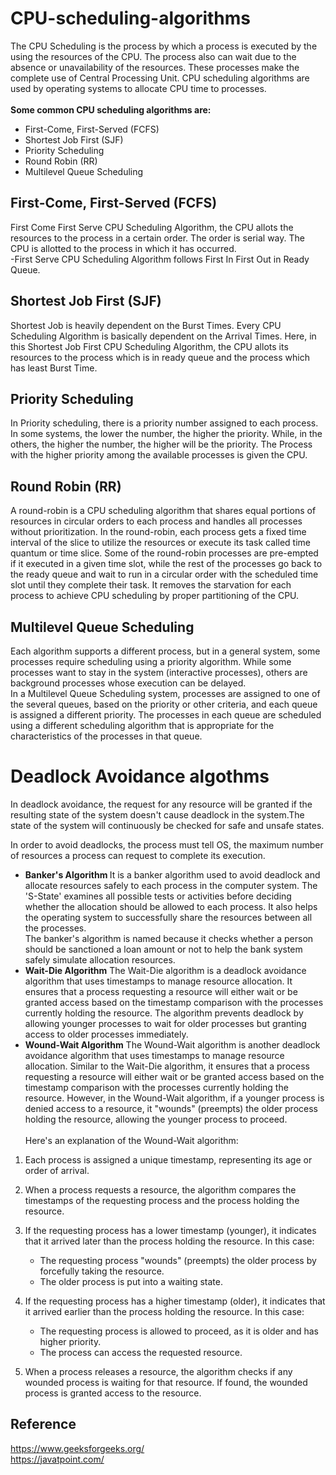 # CPU-scheduling-algorithms
The CPU Scheduling is the process by which a process is executed by the using the resources of the CPU. The process also can wait due to the absence or unavailability of the resources. These processes make the complete use of Central Processing Unit.
CPU scheduling algorithms are used by operating systems to allocate CPU time to processes.<br>
 <br>
 <b>Some common CPU scheduling algorithms are:</b><br>
* First-Come, First-Served (FCFS)<br>
* Shortest Job First (SJF)<br>
* Priority Scheduling<br>
* Round Robin (RR)<br>
* Multilevel Queue Scheduling<br>
## First-Come, First-Served (FCFS)
First Come First Serve CPU Scheduling Algorithm, the CPU allots the resources to the process in a certain order. The order is serial way. The CPU is allotted to the process in which it has occurred.<br>
-First Serve CPU Scheduling Algorithm follows First In First Out in Ready Queue.
## Shortest Job First (SJF)
Shortest Job is heavily dependent on the Burst Times. Every CPU Scheduling Algorithm is basically dependent on the Arrival Times. Here, in this Shortest Job First CPU Scheduling Algorithm, the CPU allots its resources to the process which is in ready queue and the process which has least Burst Time.
## Priority Scheduling 
In Priority scheduling, there is a priority number assigned to each process. In some systems, the lower the number, the higher the priority. While, in the others, the higher the number, the higher will be the priority. The Process with the higher priority among the available processes is given the CPU.
## Round Robin (RR)
A round-robin is a CPU scheduling algorithm that shares equal portions of resources in circular orders to each process and handles all processes without prioritization. In the round-robin, each process gets a fixed time interval of the slice to utilize the resources or execute its task called time quantum or time slice. Some of the round-robin processes are pre-empted if it executed in a given time slot, while the rest of the processes go back to the ready queue and wait to run in a circular order with the scheduled time slot until they complete their task. It removes the starvation for each process to achieve CPU scheduling by proper partitioning of the CPU.
## Multilevel Queue Scheduling
Each algorithm supports a different process, but in a general system, some processes require scheduling using a priority algorithm. While some processes want to stay in the system (interactive processes), others are background processes whose execution can be delayed.<br>
In a Multilevel Queue Scheduling system, processes are assigned to one of the several queues, based on the priority or other criteria, and each queue is assigned a different priority. The processes in each queue are scheduled using a different scheduling algorithm that is appropriate for the characteristics of the processes in that queue.

# Deadlock Avoidance algothms
In deadlock avoidance, the request for any resource will be granted if the resulting state of the system doesn't cause deadlock in the system.The state of the system will continuously be checked for safe and unsafe states.

In order to avoid deadlocks, the process must tell OS, the maximum number of resources a process can request to complete its execution.
<br>
* <b>Banker's Algorithm </b>
It is a banker algorithm used to avoid deadlock and allocate resources safely to each process in the computer system. The 'S-State' examines all possible tests or activities before deciding whether the allocation should be allowed to each process. It also helps the operating system to successfully share the resources between all the processes. <br>
The banker's algorithm is named because it checks whether a person should be sanctioned a loan amount or not to help the bank system safely simulate allocation resources.
* <b>Wait-Die Algorithm</b>
The Wait-Die algorithm is a deadlock avoidance algorithm that uses timestamps to manage resource allocation. It ensures that a process requesting a resource will either wait or be granted access based on the timestamp comparison with the processes currently holding the resource. The algorithm prevents deadlock by allowing younger processes to wait for older processes but granting access to older processes immediately.
* <b>Wound-Wait Algorithm</b>
The Wound-Wait algorithm is another deadlock avoidance algorithm that uses timestamps to manage resource allocation. Similar to the Wait-Die algorithm, it ensures that a process requesting a resource will either wait or be granted access based on the timestamp comparison with the processes currently holding the resource. However, in the Wound-Wait algorithm, if a younger process is denied access to a resource, it "wounds" (preempts) the older process holding the resource, allowing the younger process to proceed.<br>
<br>Here's an explanation of the Wound-Wait algorithm:<br>
1. Each process is assigned a unique timestamp, representing its age or order of arrival.<br>

2. When a process requests a resource, the algorithm compares the timestamps of the requesting process and the process holding the resource.

3. If the requesting process has a lower timestamp (younger), it indicates that it arrived later than the process holding the resource. In this case:
   - The requesting process "wounds" (preempts) the older process by forcefully taking the resource.
   - The older process is put into a waiting state.

4. If the requesting process has a higher timestamp (older), it indicates that it arrived earlier than the process holding the resource. In this case:
   - The requesting process is allowed to proceed, as it is older and has higher priority.
   - The process can access the requested resource.

5. When a process releases a resource, the algorithm checks if any wounded process is waiting for that resource. If found, the wounded process is granted access to the resource.


## Reference
https://www.geeksforgeeks.org/ <br>
https://javatpoint.com/ <br>
